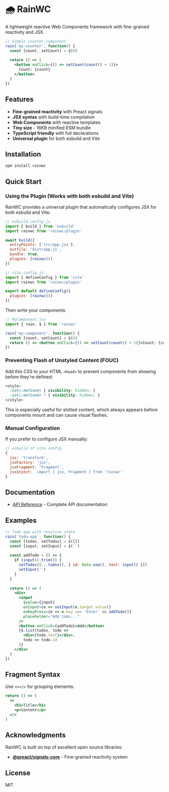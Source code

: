 # 🌧️ RainWC

A lightweight reactive Web Components framework with fine-grained reactivity and JSX.

```jsx
// Simple counter component
rain('my-counter', function() {
  const [count, setCount] = $(0)
  
  return () => (
    <button onClick={() => setCount(count() + 1)}>
      Count: {count}
    </button>
  )
})
```

## Features

- **Fine-grained reactivity** with Preact signals
- **JSX syntax** with build-time compilation
- **Web Components** with reactive templates
- **Tiny size** - 16KB minified ESM bundle
- **TypeScript friendly** with full declarations
- **Universal plugin** for both esbuild and Vite

## Installation

```bash
npm install rainwc
```

## Quick Start

### Using the Plugin (Works with both esbuild and Vite)

RainWC provides a universal plugin that automatically configures JSX for both esbuild and Vite:

```js
// esbuild.config.js
import { build } from 'esbuild'
import rainwc from 'rainwc/plugin'

await build({
  entryPoints: ['src/app.jsx'],
  outfile: 'dist/app.js',
  bundle: true,
  plugins: [rainwc()]
})
```

```js
// vite.config.js
import { defineConfig } from 'vite'
import rainwc from 'rainwc/plugin'

export default defineConfig({
  plugins: [rainwc()]
})
```

Then write your components:

```jsx
// MyComponent.jsx
import { rain, $ } from 'rainwc'

rain('my-component', function() {
  const [count, setCount] = $(0)
  return () => <button onClick={() => setCount(count() + 1)}>Count: {count}</button>
})
```

### Preventing Flash of Unstyled Content (FOUC)

Add this CSS to your HTML `<head>` to prevent components from showing before they're defined:

```css
<style>
  :not(:defined) { visibility: hidden; }
  :not(:defined) * { visibility: hidden; }
</style>
```

This is especially useful for slotted content, which always appears before components mount and can cause visual flashes.

### Manual Configuration

If you prefer to configure JSX manually:

```js
// esbuild or vite config
{
  jsx: 'transform',
  jsxFactory: 'jsx',
  jsxFragment: 'Fragment',
  jsxInject: `import { jsx, Fragment } from 'rainwc'`
}
```

## Documentation

- [API Reference](api.md) - Complete API documentation

## Examples

```jsx
// Todo app with reactive state
rain('todo-app', function() {
  const [todos, setTodos] = $([])
  const [input, setInput] = $('')
  
  const addTodo = () => {
    if (input().trim()) {
      setTodos([...todos(), { id: Date.now(), text: input() }])
      setInput('')
    }
  }
  
  return () => (
    <div>
      <input 
        $value={input} 
        onInput={e => setInput(e.target.value)}
        onKeyPress={e => e.key === 'Enter' && addTodo()}
        placeholder="Add todo..." 
      />
      <button onClick={addTodo}>Add</button>
      {$.list(todos, todo => 
        <div>{todo.text}</div>, 
        todo => todo.id
      )}
    </div>
  )
})
```

## Fragment Syntax

Use `<></>` for grouping elements:

```jsx
return () => (
  <>
    <h1>Title</h1>
    <p>Content</p>
  </>
)
```

## Acknowledgments

RainWC is built on top of excellent open source libraries:

- **[@preact/signals-core](https://github.com/preactjs/signals)** - Fine-grained reactivity system

## License

MIT
